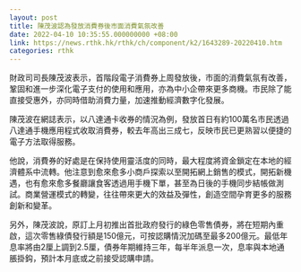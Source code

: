 ```yaml
---
layout: post
title: 陳茂波認為發放消費券後市面消費氣氛改善
date: 2022-04-10 10:35:55.000000000 +08:00
link: https://news.rthk.hk/rthk/ch/component/k2/1643289-20220410.htm
categories: rthk
---
```


財政司司長陳茂波表示，首階段電子消費券上周發放後，市面的消費氣氛有改善，鞏固和進一步深化電子支付的使用和應用，亦為中小企帶來更多商機。市民除了能直接受惠外，亦同時借助消費力量，加速推動經濟數字化發展。

陳茂波在網誌表示，以八達通卡收券的情況為例，發放首日有約100萬名市民透過八達通手機應用程式收取消費券，較去年高出三成七，反映市民已更熟習以便捷的電子方法取得服務。

他說，消費券的好處是在保持使用靈活度的同時，最大程度將資金鎖定在本地的經濟體系中流轉。他注意到愈來愈多小商戶探索以至開拓網上銷售的模式，開拓新機遇，也有愈來愈多餐廳讓食客透過用手機下單，甚至為日後的手機同步結帳做測試。商業營運模式的轉變，往往帶來更大的效益及彈性，創造空間孕育更多的服務創新和變革。

另外，陳茂波說，原訂上月初推出首批政府發行的綠色零售債券，將在短期內重啟，這次零售綠債發行額是150億元，可按認購情況加碼至最多200億元。最低年息率將由2厘上調到2.5厘，債券年期維持三年，每半年派息一次，息率與本地通脹掛鈎，預計本月底或之前接受認購申請。
